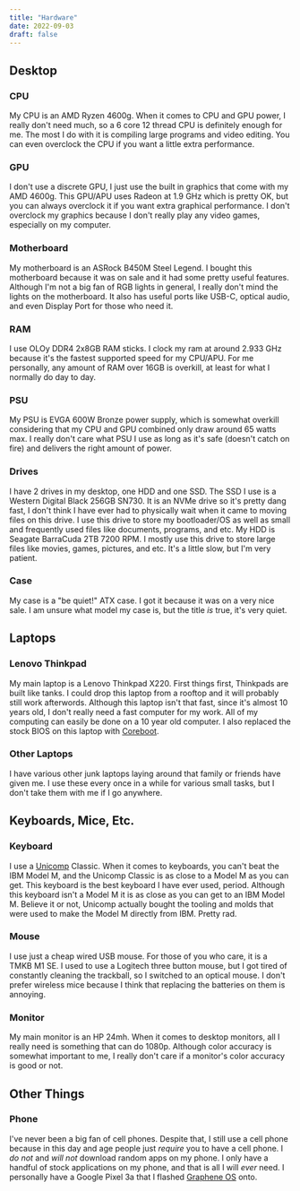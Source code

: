 ```yaml
---
title: "Hardware"
date: 2022-09-03
draft: false
---
```


## Desktop

### CPU

My CPU is an AMD Ryzen 4600g.
When it comes to CPU and GPU power, I really don't need much, so a 6 core
12 thread CPU is definitely enough for me. The most I do with it is compiling
large programs and video editing.
You can even overclock the CPU if you want a little extra performance.

### GPU

I don't use a discrete GPU, I just use the built in graphics that come with my AMD 4600g.
This GPU/APU uses Radeon at 1.9 GHz which is pretty OK, but you can always overclock it if you want extra graphical performance.
I don't overclock my graphics because I don't really play any video games, especially on my computer.

### Motherboard

My motherboard is an ASRock B450M Steel Legend.
I bought this motherboard because it was on sale and it had some pretty useful features.
Although I'm not a big fan of RGB lights in general, I really don't mind the lights on the motherboard.
It also has useful ports like USB-C, optical audio, and even Display Port for those who need it.

### RAM

I use OLOy DDR4 2x8GB RAM sticks.
I clock my ram at around 2.933 GHz because it's the fastest supported speed for my CPU/APU.
For me personally, any amount of RAM over 16GB is overkill, at least for what
I normally do day to day.

### PSU

My PSU is EVGA 600W Bronze power supply, which is somewhat overkill
considering that my CPU and GPU combined only draw around 65 watts max.
I really don't care what PSU I use as long as it's safe (doesn't catch on
fire) and delivers the right amount of power.

### Drives

I have 2 drives in my desktop, one HDD and one SSD.
The SSD I use is a Western Digital Black 256GB SN730.
It is an NVMe drive so it's pretty dang fast, I don't think I have ever had to physically wait when it came to moving files on this drive.
I use this drive to store my bootloader/OS as well as small and frequently used files like documents, programs, and etc.
My HDD is Seagate BarraCuda 2TB 7200 RPM.
I mostly use this drive to store large files like movies, games, pictures, and etc.
It's a little slow, but I'm very patient.

### Case

My case is a "be quiet!" ATX case. I got it because it was on a very nice sale.
I am unsure what model my case is, but the title *is* true, it's very quiet.

## Laptops

### Lenovo Thinkpad
My main laptop is a Lenovo Thinkpad X220.
First things first, Thinkpads are built like tanks.
I could drop this laptop from a rooftop and it will probably still work afterwords.
Although this laptop isn't that fast, since it's almost 10 years old, I don't really need a fast computer for my work.
All of my computing can easily be done on a 10 year old computer.
I also replaced the stock BIOS on this laptop with [Coreboot](https://coreboot.org/).

### Other Laptops

I have various other junk laptops laying around that family or friends have
given me. I use these every once in a while for various small tasks, but I
don't take them with me if I go anywhere.

## Keyboards, Mice, Etc.

### Keyboard

I use a [Unicomp](https://www.pckeyboard.com/) Classic.
When it comes to keyboards, you can't beat the IBM Model M, and the Unicomp Classic is as close to a Model M as you can get.
This keyboard is the best keyboard I have ever used, period.
Although this keyboard isn't a Model M it is as close as you can get to an IBM Model M.
Believe it or not, Unicomp actually bought the tooling and molds that were used
to make the Model M directly from IBM.
Pretty rad.

### Mouse

I use just a cheap wired USB mouse.
For those of you who care, it is a TMKB M1 SE.
I used to use a Logitech three button mouse, but I got tired of constantly
cleaning the trackball, so I switched to an optical mouse.
I don't prefer wireless mice because I think that replacing the batteries on them is annoying.

### Monitor

My main monitor is an HP 24mh.
When it comes to desktop monitors, all I really need is something that can do 1080p.
Although color accuracy is somewhat important to me, I really don't care if a monitor's color accuracy is good or not.

## Other Things

### Phone

I've never been a big fan of cell phones.
Despite that, I still use a cell phone because in this day and age people
just *require* you to have a cell phone.
I *do not* and *will not* download random apps on my phone.
I only have a handful of stock applications on my phone, and that is
all I will *ever* need.
I personally have a Google Pixel 3a that I flashed [Graphene OS](https://grapheneos.org/) onto.
